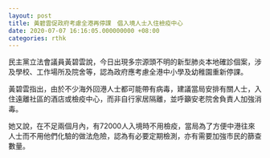 ```yaml
---
layout: post
title: 黃碧雲促政府考慮全港再停課　倡入境人士入住檢疫中心
date: 2020-07-07 16:16:05.000000000 +08:00
categories: rthk
---
```


民主黨立法會議員黃碧雲說，今日出現多宗源頭不明的新型肺炎本地確診個案，涉及學校、工作場所及院舍等，認為政府應考慮全港中小學及幼稚園重新停課。

黃碧雲指出，由於不少海外回港人士都可能帶有病毒，建議當局安排有關人士，入住遠離社區的酒店或檢疫中心，而非自行家居隔離，並呼籲安老院舍負責人加強消毒。

她又說，在不足兩個月內，有72000人入境時不用檢疫，當局為了方便中港往來人士而不用他們化驗的做法危險，認為有必要定期檢測，亦有需要加強市民的篩查數量。
